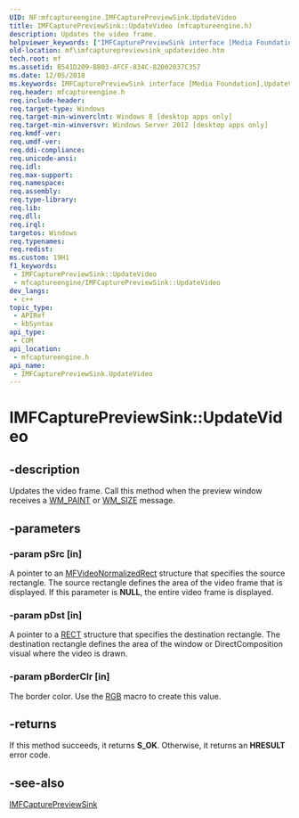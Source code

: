 ```yaml
---
UID: NF:mfcaptureengine.IMFCapturePreviewSink.UpdateVideo
title: IMFCapturePreviewSink::UpdateVideo (mfcaptureengine.h)
description: Updates the video frame.
helpviewer_keywords: ["IMFCapturePreviewSink interface [Media Foundation]","UpdateVideo method","IMFCapturePreviewSink.UpdateVideo","IMFCapturePreviewSink::UpdateVideo","UpdateVideo","UpdateVideo method [Media Foundation]","UpdateVideo method [Media Foundation]","IMFCapturePreviewSink interface","mf.imfcapturepreviewsink_updatevideo","mfcaptureengine/IMFCapturePreviewSink::UpdateVideo"]
old-location: mf\imfcapturepreviewsink_updatevideo.htm
tech.root: mf
ms.assetid: B541D209-BB03-4FCF-834C-82002037C357
ms.date: 12/05/2018
ms.keywords: IMFCapturePreviewSink interface [Media Foundation],UpdateVideo method, IMFCapturePreviewSink.UpdateVideo, IMFCapturePreviewSink::UpdateVideo, UpdateVideo, UpdateVideo method [Media Foundation], UpdateVideo method [Media Foundation],IMFCapturePreviewSink interface, mf.imfcapturepreviewsink_updatevideo, mfcaptureengine/IMFCapturePreviewSink::UpdateVideo
req.header: mfcaptureengine.h
req.include-header: 
req.target-type: Windows
req.target-min-winverclnt: Windows 8 [desktop apps only]
req.target-min-winversvr: Windows Server 2012 [desktop apps only]
req.kmdf-ver: 
req.umdf-ver: 
req.ddi-compliance: 
req.unicode-ansi: 
req.idl: 
req.max-support: 
req.namespace: 
req.assembly: 
req.type-library: 
req.lib: 
req.dll: 
req.irql: 
targetos: Windows
req.typenames: 
req.redist: 
ms.custom: 19H1
f1_keywords:
 - IMFCapturePreviewSink::UpdateVideo
 - mfcaptureengine/IMFCapturePreviewSink::UpdateVideo
dev_langs:
 - c++
topic_type:
 - APIRef
 - kbSyntax
api_type:
 - COM
api_location:
 - mfcaptureengine.h
api_name:
 - IMFCapturePreviewSink.UpdateVideo
---
```


# IMFCapturePreviewSink::UpdateVideo


## -description

Updates the video frame.  Call this method when the preview window receives a <a href="/windows/desktop/gdi/wm-paint">WM_PAINT</a> or <a href="/windows/desktop/winmsg/wm-size">WM_SIZE</a> message.

## -parameters

### -param pSrc [in]

A pointer to an <a href="/windows/desktop/api/evr/ns-evr-mfvideonormalizedrect">MFVideoNormalizedRect</a> structure that specifies the source rectangle. The source rectangle defines the area of the video frame that is displayed. If this parameter is <b>NULL</b>, the entire video frame is displayed.

### -param pDst [in]

A pointer to a <a href="/windows/desktop/api/windef/ns-windef-rect">RECT</a> structure that specifies the destination rectangle. The destination rectangle defines the area of the window or DirectComposition visual where the video is drawn.

### -param pBorderClr [in]

The border color. Use the <a href="/windows/desktop/api/wingdi/nf-wingdi-rgb">RGB</a> macro to create this value.

## -returns

If this method succeeds, it returns <b>S_OK</b>. Otherwise, it returns an <b>HRESULT</b> error code.

## -see-also

<a href="/windows/desktop/api/mfcaptureengine/nn-mfcaptureengine-imfcapturepreviewsink">IMFCapturePreviewSink</a>